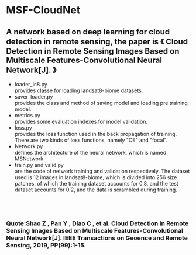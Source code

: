 # MSF-CloudNet<br>
## A network based on deep learning for cloud detection in remote sensing, the paper is 《 Cloud Detection in Remote Sensing Images Based on Multiscale Features-Convolutional Neural Network[J]. 》<br>
* loader_lc8.py <br>
provides classe for loading landsat8-biome datasets.<br>
* saver_loader.py <br>
provides the class and method of saving model and loading pre training model.<br>
* metrics.py <br>
provides some evaluation indexes for model validation.<br>
* loss.py <br>
provides the loss function used in the back propagation of training. There are two kinds of loss functions, namely "CE" and "focal".<br>
* Network.py <br>
defines the architecture of the neural network, which is named MSNetwork.<br>
* train.py and valid.py <br>
are the code of network training and validation respectively. The dataset used is 12 images in landsat8-biome, which is divided into 256 size patches, of which the training dataset accounts for 0.8, and the test dataset accounts for 0.2, and the data is scrambled during training.<br><br><br><br>



### Quote:Shao Z , Pan Y , Diao C , et al. Cloud Detection in Remote Sensing Images Based on Multiscale Features-Convolutional Neural Network[J]. IEEE Transactions on Geoence and Remote Sensing, 2019, PP(99):1-15.

